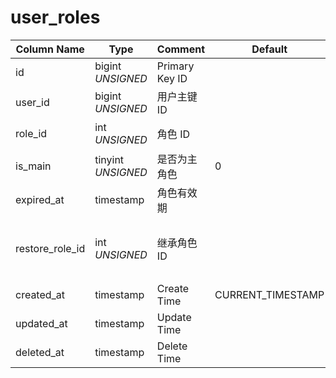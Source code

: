 # user_roles

| Column Name | Type | Comment | Default | Null | Remark |
| --- | --- | --- | --- | --- | --- |
| id | bigint *UNSIGNED* | Primary Key ID |  | NO | Auto Increment |
| user_id | bigint *UNSIGNED* | 用户主键 ID |  | NO | 关联字段 [users->id](users.md) |
| role_id | int *UNSIGNED* | 角色 ID |  | NO | 关联字段 [roles->id](roles.md) |
| is_main | tinyint *UNSIGNED* | 是否为主角色 | 0 | NO | 0.普通 / 1.主角色 |
| expired_at | timestamp | 角色有效期 |  | YES | 过期时间 |
| restore_role_id | int *UNSIGNED* | 继承角色 ID |  | YES | 如果是主角色，过期后谁继承主角色 |
| created_at | timestamp | Create Time | CURRENT_TIMESTAMP | NO |  |
| updated_at | timestamp | Update Time |  | YES |  |
| deleted_at | timestamp | Delete Time |  | YES |  |
